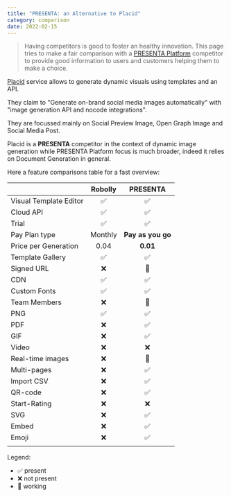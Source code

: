 ```yaml
---
title: "PRESENTA: an Alternative to Placid"
category: comparison
date: 2022-02-15
---
```


> Having competitors is good to foster an healthy innovation. This page tries to make a fair comparison with a [PRESENTA Platform](/) competitor to provide good information to users and customers helping them to make a choice.

[Placid](https://placid.app/) service allows to generate dynamic visuals using templates and an API.

They claim to "Generate on-brand social media images automatically" with "image generation API and nocode integrations".

They are focussed mainly on Social Preview Image,  Open Graph Image and Social Media Post.

Placid is a **PRESENTA** competitor in the context of dynamic image generation while PRESENTA Platform focus is much broader, indeed it relies on Document Generation in general.

Here a feature comparisons table for a fast overview:

|                        | Robolly |     PRESENTA      |
| :--------------------- | :-----: | :---------------: |
| Visual Template Editor |    ✅    |         ✅         |
| Cloud API              |    ✅    |         ✅         |
| Trial                  |    ✅    |         ✅         |
| Pay Plan type          | Monthly | **Pay as you go** |
| Price per Generation   |  0.04   |     **0.01**      |
| Template Gallery       |    ✅    |         ✅         |
| Signed URL             |    ❌    |         🔧         |
| CDN                    |    ✅    |         ✅         |
| Custom Fonts           |    ✅    |         ✅         |
| Team Members           |    ❌    |         🔧         |
| PNG                    |    ✅    |         ✅         |
| PDF                    |    ❌    |         ✅         |
| GIF                    |    ❌    |         ✅         |
| Video                  |    ❌    |         ❌         |
| Real-time images       |    ❌    |         🔧         |
| Multi-pages            |    ❌    |         ✅         |
| Import CSV             |    ❌    |         ✅         |
| QR-code                |    ❌    |         ✅         |
| Start-Rating           |    ❌    |         ❌         |
| SVG                    |    ❌    |         ✅         |
| Embed                  |    ❌    |         ✅         |
| Emoji                  |    ❌    |         ✅         |
|                        |         |                   |


Legend: 

- ✅ present
- ❌ not present
- 🔧 working